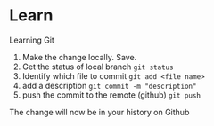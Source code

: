 # Learn

Learning Git

1. Make the change locally. Save.
2. Get the status of local branch `git status`
3. Identify which file to commit `git add <file name>` 
4. add a description `git commit -m "description"`
5. push the commit to the remote (github) `git push`

The change will now be in your history on Github
